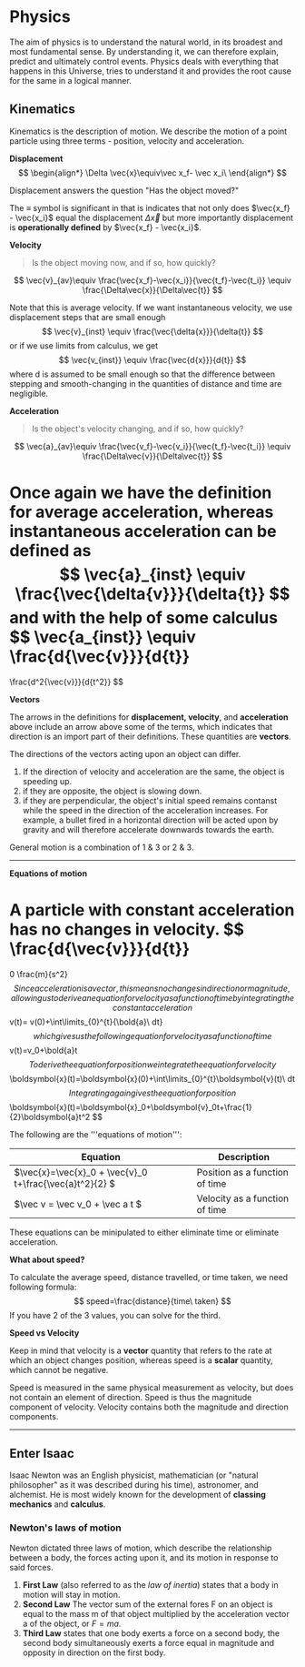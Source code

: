 # Physics

The aim of physics is to understand the natural world, in its broadest and most fundamental sense. By understanding it, we can therefore explain, predict and ultimately control events. Physics deals with everything that happens in this Universe, tries to understand it and provides the root cause for the same in a logical manner.



## Kinematics

Kinematics is the description of motion. We describe the motion of a point particle using three terms - position, velocity and acceleration.

**Displacement**
$$
\begin{align*}
\Delta \vec{x}\equiv\vec x_f- \vec x_i\
\end{align*}
$$

Displacement answers the question "Has the object moved?"

The $\equiv$ symbol is significant in that is indicates that not only does $\vec{x_f} - \vec{x_i}$ equal the displacement $\Delta{\vec{x}}$ but more importantly displacement is **operationally defined** by $\vec{x_f} - \vec{x_i}$.



**Velocity**

> Is the object moving now, and if so, how quickly?

$$
\vec{v}_{av}\equiv
\frac{\vec{x_f}-\vec{x_i}}{\vec{t_f}-\vec{t_i}}
\equiv
\frac{\Delta\vec{x}}{\Delta\vec{t}}
$$

Note that this is average velocity. If we want instantaneous velocity, we use displacement steps that are small enough
$$
\vec{v}_{inst}
\equiv
\frac{\vec{\delta{x}}}{\delta{t}}
$$
or if we use limits from calculus, we get
$$
\vec{v_{inst}}
\equiv
\frac{\vec{d{x}}}{d{t}}
$$
where d is assumed to be small enough so that the difference between stepping and smooth-changing in the quantities of distance and time are negligible. 



**Acceleration**

> Is the object's velocity changing, and if so, how quickly?

$$
\vec{a}_{av}\equiv
\frac{\vec{v_f}-\vec{v_i}}{\vec{t_f}-\vec{t_i}}
\equiv
\frac{\Delta\vec{v}}{\Delta\vec{t}}
$$

Once again we have the definition for **average acceleration**, whereas instantaneous acceleration can be defined as
$$
\vec{a}_{inst}
\equiv
\frac{\vec{\delta{v}}}{\delta{t}}
$$
and with the help of some calculus
$$
\vec{a_{inst}}
\equiv
\frac{d{\vec{v}}}{d{t}}
=
\frac{d^2{\vec{v}}}{d{t^2}}
$$


**Vectors**

The arrows in the definitions for **displacement, velocity**, and **acceleration** above include an arrow above some of the terms, which indicates that direction is an import part of their definitions. These quantities are **vectors**. 

The directions of the vectors acting upon an object can differ. 

1. If the direction of velocity and acceleration are the same, the object is speeding up.
2. if they are opposite, the object is slowing down.
3. if they are perpendicular, the object's initial speed remains contanst while the speed in the direction of the acceleration increases. For example, a bullet fired in a horizontal direction will be acted upon by gravity and will therefore accelerate downwards towards the earth. 

General motion is a combination of 1 & 3 or 2 & 3. 

---



**Equations of motion** 

A particle with constant acceleration has no changes in velocity.
$$
\frac{d{\vec{v}}}{d{t}}
=
0 \frac{m}{s^2}
$$
Since acceleration is a vector, this means no changes in direction or magnitude, allowing us to derive an equation for velocity as a function of time by integrating the constant acceleration
$$
v(t)= v(0)+\int\limits_{0}^{t}{\bold{a}\ dt}
$$
which gives us the following equation for velocity as a function of time 
$$
v(t)=v_0+\bold{a}t
$$
To derive the equation for position we integrate the equation for velocity 
$$
\boldsymbol{x}(t)=\boldsymbol{x}(0)+\int\limits_{0}^{t}\boldsymbol{v}(t)\ dt
$$
Integrating again gives the equation for position
$$
\boldsymbol{x}(t)=\boldsymbol{x}_0+\boldsymbol{v}_0t+\frac{1}{2}\boldsymbol{a}t^2
$$


The following are the '''equations of motion''':

| Equation                                                | Description                    |
| ------------------------------------------------------- | ------------------------------ |
| $\vec{x}=\vec{x}_0 + \vec{v}_0 t+\frac{\vec{a}t^2}{2} $ | Position as a function of time |
| $\vec v = \vec v_0 + \vec a t  $                        | Velocity as a function of time |

These equations can be minipulated to either eliminate time or eliminate acceleration. 



**What about speed?**

To calculate the average speed, distance travelled, or time taken, we need following formula:
$$
speed=\frac{distance}{time\ taken}
$$
If you have 2 of the 3 values, you can solve for the third. 



**Speed vs Velocity**

Keep in mind that velocity is a **vector** quantity that refers to the rate at which an object changes position, whereas speed is a **scalar** quantity, which cannot be negative. 

Speed is measured in the same physical measurement as velocity, but does not contain an element of direction. Speed is thus the magnitude component of velocity. Velocity contains both the magnitude and direction components. 

----



## Enter Isaac

Isaac Newton was an English physicist, mathematician (or "natural philosopher" as it was described during his time), astronomer, and alchemist. He is most widely known for the development of **classing mechanics** and **calculus**. 



### Newton's laws of motion

Newton dictated three laws of motion, which describe the relationship between a body, the forces acting upon it, and its motion in response to said forces. 

1. **First Law** (also referred to as the *law of inertia*) states that a body in motion will stay in motion. 
2. **Second Law** The vector sum of the external fores F on an object is equal to the mass m of that object multiplied by the acceleration vector a of the object, or $F=ma$.
3. **Third Law** states that one body exerts a force on a second body, the second body simultaneously exerts a force equal in magnitude and opposity in direction on the first body. 






